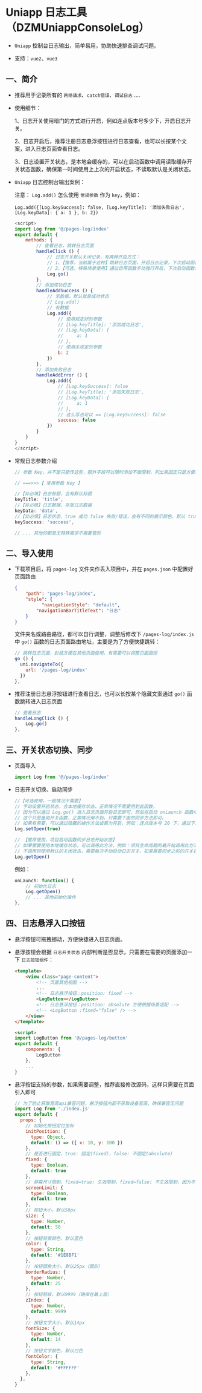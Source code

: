 # Uniapp 日志工具（DZMUniappConsoleLog）

- `Uniapp` 控制台日志输出，简单易用，协助快速排查调试问题。

- 支持：`vue2`、`vue3`

## 一、简介

* 推荐用于记录所有的 `网络请求`、`catch错误`、`调试日志` ....

* 使用细节：

    1、日志开关使用暗门的方式进行开启，例如连点版本号多少下，开启日志开关。
    
    2、日志开启后，推荐注册日志悬浮按钮进行日志查看，也可以长按某个文案，进入日志页面查看日志。
    
    3、日志设置开关状态，是本地会缓存的，可以在启动函数中调用读取缓存开关状态函数，确保第一时间使用上上次的开启状态，不读取默认是关闭状态。

* `Uniapp` 日志控制台输出案例：

    注意： `Log.add()` 怎么使用 `常规参数` 作为 `key`，例如：

    `Log.add({[Log.keySuccess]: false, [Log.keyTitle]: '添加失败日志', [Log.keyData]: { a: 1 }, b: 2})`
    
    ```js
    <script>
    import Log from '@/pages-log/index'
    export default {
        methods: {
            // 查看日志，跳转日志页面
            handleClick () {
                // 日志开关默认关闭记录，有两种开启方式：
                // 1、【推荐，当前属于这种】跳转日志页面，开启日志记录，下次启动函数保持同步开启状态，具体看【三、开关状态切换、同步】
                // 2、【可选，特殊场景使用】通过自带函数手动强行开启，下次启动函数保持同步开启状态，具体看【三、开关状态切换、同步】
                Log.go()
            },
            // 添加成功日志
            handleAddSuccess () {
                // 无数据，默认就是成功状态
                // Log.add()
                // 有数据
                Log.add({
                    // 使用规定好的参数
                    // [Log.keyTitle]: '添加成功日志',
                    // [Log.keyData]: {
                    //     a: 1
                    // },
                    // 使用未规定的参数
                    b: 2
                })
            },
            // 添加失败日志
            handleAddError () {
                Log.add({
                    // [Log.keySuccess]: false
                    // [Log.keyTitle]: '添加失败日志',
                    // [Log.keyData]: {
                    //     a: 1
                    // },
                    // 这么写也可以 == [Log.keySuccess]: false
                    success: false
                })
            }
        }
    }
    </script>
    ```

* 常规日志参数介绍

    ```js
    // 参数 Key，并不是只能传这些，额外字段可以随时添加不做限制，列出来固定只是方便统一管理，需要额外字段可以随意添加

    // ===>>>【 常用参数 Key 】

    //【非必填】日志标题，会有默认标题
    keyTitle: 'title',
    //【非必填】日志数据，存放日志数据
    keyData: 'data',
    //【非必填】日志状态，true 成功 false 失败/错误，会有不同的展示颜色，默认 true
    keySuccess: 'success',
    
    // ... 其他的都是无特殊需求不需要管的
    ```

## 二、导入使用

* 下载项目后，将 `pages-log` 文件夹作丢入项目中，并在 `pages.json` 中配置好页面路由

    ```json
    {
        "path": "pages-log/index",
        "style": {
			  "navigationStyle": "default",
            "navigationBarTitleText": "日志"
        }
    }
    ```
    
    文件夹名或路由路径，都可以自行调整，调整后修改下 `/pages-log/index.js` 中 `go()` 函数的日志页面路由地址，主要是为了方便快捷跳转：

    ```js
    // 跳转日志页面，封装方便在其他页面使用，有需要可以调整页面路径
    go () {
      uni.navigateTo({
        url: '/pages-log/index'
      })
    },
    ```
    
* 推荐注册日志悬浮按钮进行查看日志，也可以长按某个隐藏文案通过 `go()` 函数跳转进入日志页面

    ```js
    // 查看日志
    handleLongClick () {
        Log.go()
    },
    ```
    
## 三、开关状态切换、同步

* 页面导入

    ```js
    import Log from '@/pages-log/index'
    ```

* 日志开关切换、启动同步

    ```js
    //【可选使用，一般情况不需要】
    // 手动设置开启状态，会本地缓存状态，正常情况不需要用到此函数，
    // 因为可以通过 Log.go() 进入日志页面开启日志即可，然后在启动 onLaunch 函数中使用 Log.getOpen() 进行状态同步，则可以达到一启动日志保持开启，
    // 这个只是备用开关函数，正常情况用不到，只需要下面的同步方法即可。
    // 如果有需要，可以通过隐藏的操作方法设置为开启，例如：连点版本号 20 下，通过下面方法进行设置开启。
    Log.setOpen(true)
    
    // 【推荐使用，项目启动函数同步日志开始状态】
    // 如果需要使用本地缓存状态，可以调用此方法，例如：项目生命周期的最开始调用此方法
    // 不调用则使用默认的关闭状态，需要每次手动启动日志开关，如果需要同步之前的开关状态，这个操作只需要在启动函数里面同步一次就行了，一般都是启动的时候需要从头到尾记录到日志，例如下面的：onLaunch 函数，不需要每个页面重复去同步。
    Log.getOpen()
    ```

    例如：

    ```js
    onLaunch: function() {
        // 初始化日志
        Log.getOpen()
        // ... 其他初始化操作
    },
    ```

## 四、日志悬浮入口按钮

*   悬浮按钮可拖拽挪动，方便快捷进入日志页面。

*   悬浮按钮会根据 `日志开关状态` 内部判断是否显示，只需要在需要的页面添加一下 `日志按钮组件`：

    ```html
    <template>
        <view class="page-content">
            <!-- 页面其他视图 -->
            ...
            <!-- 日志悬浮按钮：position: fixed -->
            <LogButton></LogButton>
            <!-- 日志悬浮按钮：position: absolute 方便根据场景适配 -->
            <!-- <LogButton :fixed="false" /> -->
        </view>
    </template>

    <script>
    import LogButton from '@/pages-log/button'
    export default {
        components: {
            LogButton
        },
        ...
    }
    ```

*   悬浮按钮支持的参数，如果需要调整，推荐直接修改源码，这样只需要在页面引入即可

    ```js
    // 为了防止获取宽高api兼容问题，悬浮按钮内部不获取设备宽高，确保兼容无问题
    import Log from './index.js'
    export default {
      props: {
        // 初始化按钮定位坐标
        initPosition: {
          type: Object,
          default: () => ({ x: 10, y: 100 })
        },
        // 是否进行固定，true: 固定(fixed)，false: 不固定(absolute)
        fixed: {
          type: Boolean,
          default: true
        },
        // 屏幕尺寸限制，fixed=true: 生效限制，fixed=false: 不生效限制，因为不好确定父元素尺寸
        screenLimit: {
          type: Boolean,
          default: true
        },
        // 按钮大小，默认50px
        size: {
          type: Number,
          default: 50
        },
        // 按钮背景颜色，默认蓝色
        color: {
          type: String,
          default: '#1E8BF1'
        },
        // 按钮圆角大小，默认25px（圆形）
        borderRadius: {
          type: Number,
          default: 25
        },
        // 按钮层级，默认9999（确保在最上层）
        zIndex: {
          type: Number,
          default: 9999
        },
        // 按钮文字大小，默认14px
        fontSize: {
          type: Number,
          default: 14
        },
        // 按钮文字颜色，默认白色
        fontColor: {
          type: String,
          default: '#FFFFFF'
        },
      },
    }
    ```